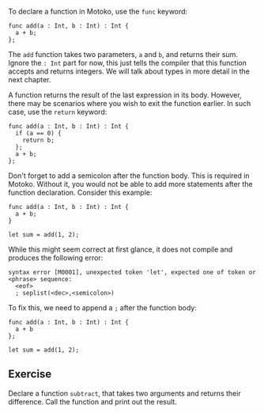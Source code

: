 To declare a function in Motoko, use the `func` keyword:

```motoko
func add(a : Int, b : Int) : Int {
  a + b;
};
```

The `add` function takes two parameters, `a` and `b`, and returns their sum. Ignore the `: Int` part
for now, this just tells the compiler that this function accepts and returns integers. We
will talk about types in more detail in the next chapter.

A function returns the result of the last expression in its body. However, there may be scenarios
where you wish to exit the function earlier. In such case, use the `return` keyword:

```motoko
func add(a : Int, b : Int) : Int {
  if (a == 0) {
    return b;
  };
  a + b;
};
```

Don't forget to add a semicolon after the function body. This is required in Motoko. Without it, you
would not be able to add more statements after the function declaration. Consider this example:

```motoko
func add(a : Int, b : Int) : Int {
  a + b;
}

let sum = add(1, 2);
```

While this might seem correct at first glance, it does not compile and produces the following error:

```
syntax error [M0001], unexpected token 'let', expected one of token or <phrase> sequence:
  <eof>
  ; seplist(<dec>,<semicolon>)
```

To fix this, we need to append a `;` after the function body:

```motoko
func add(a : Int, b : Int) : Int {
  a + b
};

let sum = add(1, 2);
```

## Exercise

Declare a function `subtract`, that takes two arguments and returns their difference. Call the
function and print out the result.
